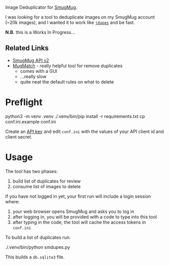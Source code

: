 Image Deduplicator for [SmugMug](https://smugmug.com/).

I was looking for a tool to deduplicate images on my SmugMug account (~20k images), and I wanted it to work like [`jdupes`](https://www.jdupes.com/) and be fast.

**N.B.** this is a Works In Progress...

## Related Links

 * [SmugMug API v2](https://api.smugmug.com/api/v2/doc/index.html)
 * [MugMatch](https://github.com/AndrewsOR/MugMatch) - really helpful tool for remove duplicates
    * comes with a GUI
    * ...really slow
    * quite neat the default rules on what to delete

# Preflight

   python3 -m venv .venv
   ./.venv/bin/pip install -r requirements.txt
   cp conf.ini.example conf.ini

Create an [API key](https://api.smugmug.com/api/v2/doc/tutorial/api-key.html) and edit `conf.ini` with the values of your API client id and client secret.

# Usage

The tool has two phases:

 1. build list of duplicates for review
 1. consume list of images to delete

If you have not logged in yet, your first run will include a login session where:

 1. your web browser opens SmugMug and asks you to log in
 1. after logging in, you will be provided with a code to type into this tool
 1. after typing in the code, the tool will cache the access tokens in `conf.ini`

To build a list of duplicates run:

 ./.venv/bin/python smdupes.py

This builds a `db.sqlite3` file.
